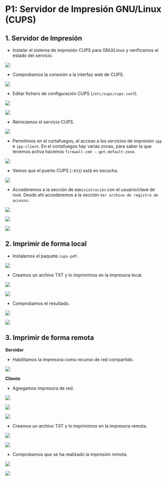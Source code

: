 # **P1: Servidor de Impresión GNU/Linux (CUPS)**

## **1. Servidor de Impresión**

- Instalar el sistema de impresión CUPS para GNU/Linux y verificamos el estado del servicio.

![](img/001.png)

- Comprobamos la conexión a la interfaz web de CUPS.

![](img/002.png)

- Editar fichero de configuración CUPS (`/etc/cups/cups.conf`).

![](img/003.png)

![](img/013.png)

- Reiniciamos el servicio CUPS.

![](img/004.png)

- Permitimos en el cortafuegos, el acceso a los servicios de impresión ``ipp`` e ``ipp-client``. En el cortafuegos hay varias zonas, para saber la que tenemos activa hacemos ``firewall-cmd --get-default-zone``.

![](img/005.png)

- Vemos que el puerto CUPS (``:631``) está en escucha.

![](img/006.png)

- Accederemos a la sección de ``Administración`` con el usuario/clave de root. Desde ahí accederemos a la sección ``Ver archivo de registro de accesos``.

![](img/007.png)

![](img/011.png)

![](img/012.png)

## **2. Imprimir de forma local**

- Instalamos el paquete ``cups-pdf``.

![](img/010.png)

- Creamos un archivo TXT y lo imprimimos en la impresora local.

![](img/014.png)

![](img/015.png)

- Comprobamos el resultado.

![](img/016.png)

![](img/017.png)

## **3. Imprimir de forma remota**

 **Servidor**

- Habilitamos la impresora como recurso de red compartido.

![](img/018.png)

 **Cliente**

- Agregamos impresora de red.

![](img/019.png)

![](img/020.png)

![](img/021.png)

- Creamos un archivo TXT y lo imprimimos en la impresora remota.

![](img/022.png)

![](img/023.png)

- Comprobamos que se ha realizado la impresión remota.

![](img/026.png)

![](img/025.png)

